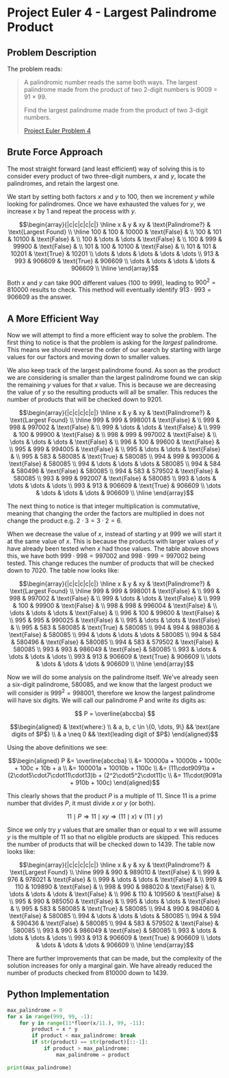 # Project Euler 4 - Largest Palindrome Product

## Problem Description
The problem reads:

> A palindromic number reads the same both ways. The largest palindrome made
> from the product of two 2-digit numbers is 9009 = 91 $\times$ 99.
>     
> Find the largest palindrome made from the product of two 3-digit numbers.
>
> [Project Euler Problem 4](https://projecteuler.net/problem=4)

## Brute Force Approach
The most straight forward (and least efficient) way of solving this is to
consider every product of two three-digit numbers, $x$ and $y$, locate the
palindromes, and retain the largest one.

We start by setting both factors $x$ and $y$ to 100, then we increment $y$ while
looking for palindromes. Once we have exhausted the values for $y$, we increase
$x$ by 1 and repeat the process with $y$.

$$\begin{array}{|c|c|c|c|c|}
    \hline
    x & y & xy & \text{Palindrome?} & \text{Largest Found} \\
    \hline
    100 & 100 & 10000 & \text{False} & \\
    100 & 101 & 10100 & \text{False} & \\
    100 & \dots & \dots & \text{False} & \\
    100 & 999 & 99900 & \text{False} & \\
    101 & 100 & 10100 & \text{False} & \\
    101 & 101 & 10201 & \text{True} & 10201 \\
    \dots & \dots & \dots & \dots & \dots \\
    913 & 993 & 906609 & \text{True} & 906609 \\
    \dots & \dots & \dots & \dots & 906609 \\
    \hline
\end{array}$$

Both $x$ and $y$ can take 900 different values (100 to 999), leading to $900^2 =
810000$ results to check. This method will eventually identify
$913\cdot993=906609$ as the answer.

## A More Efficient Way
Now we will attempt to find a more efficient way to solve the problem. The first
thing to notice is that the problem is asking for the *largest* palindrome. This
means we should reverse the order of our search by starting with large values
for our factors and moving down to smaller values.

We also keep track of the largest palindrome found. As soon as the product we
are considering is smaller than the largest palindrome found we can skip the
remaining $y$ values for that $x$ value. This is because we are decreasing the
value of $y$ so the resulting products will all be smaller. This reduces the
number of products that will be checked down to 9201.

$$\begin{array}{|c|c|c|c|c|}
    \hline
    x & y & xy & \text{Palindrome?} & \text{Largest Found} \\
    \hline
    999 & 999 & 998001 & \text{False} & \\
    999 & 998 & 997002 & \text{False} & \\
    999 & \dots & \dots & \text{False} & \\
    999 & 100 & 99900 & \text{False} & \\
    998 & 999 & 997002 & \text{False} & \\
    \dots & \dots & \dots & \text{False} & \\
    996 & 100 & 99600 & \text{False} & \\
    995 & 999 & 994005 & \text{False} & \\
    995 & \dots & \dots & \text{False} & \\
    995 & 583 & 580085 & \text{True} & 580085 \\
    994 & 999 & 993006 & \text{False} & 580085 \\
    994 & \dots & \dots & \dots & 580085 \\
    994 & 584 & 580496 & \text{False} & 580085 \\
    994 & 583 & 579502 & \text{False} & 580085 \\
    993 & 999 & 992007 & \text{False} & 580085 \\
    993 & \dots & \dots & \dots & \dots \\
    993 & 913 & 906609 & \text{True} & 906609 \\
    \dots & \dots & \dots & \dots & 906609 \\
    \hline
\end{array}$$

The next thing to notice is that integer multiplication is commutative, meaning
that changing the order the factors are multiplied in does not change the
product e.g. $2\cdot3 = 3\cdot2 = 6$.

When we decrease the value of $x$, instead of starting $y$ at 999 we will start
it at the same value of $x$. This is because the products with larger values of
$y$ have already been tested when $x$ had those values. The table above shows
this, we have both $999\cdot998=997002$ and $998\cdot999=997002$ being tested.
This change reduces the number of products that will be checked down to 7020.
The table now looks like:

$$\begin{array}{|c|c|c|c|c|}
    \hline
    x & y & xy & \text{Palindrome?} & \text{Largest Found} \\
    \hline
    999 & 999 & 998001 & \text{False} & \\
    999 & 998 & 997002 & \text{False} & \\
    999 & \dots & \dots & \text{False} & \\
    999 & 100 & 99900 & \text{False} & \\
    998 & 998 & 996004 & \text{False} & \\
    \dots & \dots & \dots & \text{False} & \\
    996 & 100 & 99600 & \text{False} & \\
    995 & 995 & 990025 & \text{False} & \\
    995 & \dots & \dots & \text{False} & \\
    995 & 583 & 580085 & \text{True} & 580085 \\
    994 & 994 & 988036 & \text{False} & 580085 \\
    994 & \dots & \dots & \dots & 580085 \\
    994 & 584 & 580496 & \text{False} & 580085 \\
    994 & 583 & 579502 & \text{False} & 580085 \\
    993 & 993 & 986049 & \text{False} & 580085 \\
    993 & \dots & \dots & \dots & \dots \\
    993 & 913 & 906609 & \text{True} & 906609 \\
    \dots & \dots & \dots & \dots & 906609 \\
    \hline
\end{array}$$

Now we will do some analysis on the palindrome itself. We've already seen a
six-digit palindrome, 580085, and we know that the largest product we will
consider is $999^2 = 998001$, therefore we know the largest palindrome will have
six digits. We will call our palindrome $P$ and write its digits as:

$$ P = \overline{abccba} $$

$$\begin{aligned}
    & \text{where:} \\
    & a, b, c \in \{0, \dots, 9\} && \text{are digits of $P$} \\
    & a \neq 0 && \text{leading digit of $P$}
\end{aligned}$$

Using the above definitions we see:

$$\begin{aligned}
    P &= \overline{abccba} \\
    &= 100000a + 10000b + 1000c + 100c + 10b + a \\
    &= 100001a + 10010b + 1100c \\
    &= (11\cdot9091)a + (2\cdot5\cdot7\cdot11\cdot13)b
        + (2^2\cdot5^2\cdot11)c \\
    &= 11\cdot(9091a + 910b + 100c)
\end{aligned}$$

This clearly shows that the product $P$ is a multiple of 11. Since 11 is a prime
number that divides $P$, it must divide $x$ or $y$ (or both).

$$ 11 \mid P \Rightarrow 11 \mid xy \Rightarrow (11 \mid x) \lor (11 \mid y) $$

Since we only try $y$ values that are smaller than or equal to $x$ we will
assume $y$ is the multiple of 11 so that no eligible products are skipped. This
reduces the number of products that will be checked down to 1439. The table now
looks like:

$$\begin{array}{|c|c|c|c|c|}
    \hline
    x & y & xy & \text{Palindrome?} & \text{Largest Found} \\
    \hline
    999 & 990 & 989010 & \text{False} & \\
    999 & 976 & 978021 & \text{False} & \\
    999 & \dots & \dots & \text{False} & \\
    999 & 110 & 109890 & \text{False} & \\
    998 & 990 & 988020 & \text{False} & \\
    \dots & \dots & \dots & \text{False} & \\
    996 & 110 & 109560 & \text{False} & \\
    995 & 990 & 985050 & \text{False} & \\
    995 & \dots & \dots & \text{False} & \\
    995 & 583 & 580085 & \text{True} & 580085 \\
    994 & 990 & 984060 & \text{False} & 580085 \\
    994 & \dots & \dots & \dots & 580085 \\
    994 & 594 & 590436 & \text{False} & 580085 \\
    994 & 583 & 579502 & \text{False} & 580085 \\
    993 & 990 & 986049 & \text{False} & 580085 \\
    993 & \dots & \dots & \dots & \dots \\
    993 & 913 & 906609 & \text{True} & 906609 \\
    \dots & \dots & \dots & \dots & 906609 \\
    \hline
\end{array}$$

There are further improvements that can be made, but the complexity of the
solution increases for only a marginal gain. We have already reduced the number
of products checked from 810000 down to 1439.

## Python Implementation
``` python
max_palindrome = 0
for x in range(999, 99, -1):
    for y in range(11*floor(x/11.), 99, -11):
        product = x * y
        if product < max_palindrome: break
        if str(product) == str(product)[::-1]:
            if product > max_palindrome:
                max_palindrome = product
                
print(max_palindrome)
```
